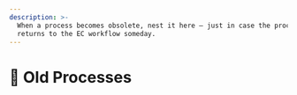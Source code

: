 ```yaml
---
description: >-
  When a process becomes obsolete, nest it here — just in case the process
  returns to the EC workflow someday.
---
```


# 🥀 Old Processes

